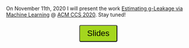 On November 11th, 2020 I will present the work 
[Estimating g-Leakage via Machine Learning](https://arxiv.org/abs/2005.04399) @ [ACM CCS 2020](https://www.sigsac.org/ccs/CCS2020/index.html).
Stay tuned!
<div style="text-align: center">
  <a href="https://github.com/marcoromanelli-github/starter-academic/tree/master/content/post/CCS2020_news/talk_at_CCS2020.md.pdf">
  <button style="background-color:#a4d61e;margin-top:6px;margin-bottom:16px;border-radius:4px;font-size:1.6em;padding:8px 20px;    
                 font-family: "GibsonSemibold", "Helvetica Neue", Helvetica, Arial, sans-serif;float:none !important;text-shadow:0 1px 1px rgba(0,0,0,0.2)">
      Slides
  </button>
  </a>
</div>
